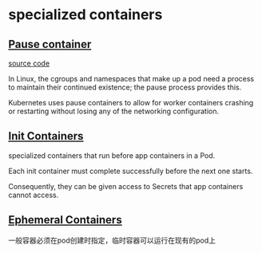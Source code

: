 # specialized containers

## [Pause container](https://kubernetes.io/docs/concepts/windows/intro/#pause-container)

[source code](https://github.com/kubernetes/kubernetes/tree/master/build/pause)

In Linux, the cgroups and namespaces that make up a pod need a process to maintain their continued existence;
the pause process provides this.

Kubernetes uses pause containers to allow for worker containers crashing or restarting without losing any of the networking configuration.

## [Init Containers](https://kubernetes.io/docs/concepts/workloads/pods/init-containers/)

specialized containers that run before app containers in a Pod.

Each init container must complete successfully before the next one starts.

Consequently, they can be given access to Secrets that app containers cannot access.

## [Ephemeral Containers](https://kubernetes.io/docs/concepts/workloads/pods/ephemeral-containers/)

一般容器必须在pod创建时指定，临时容器可以运行在现有的pod上

